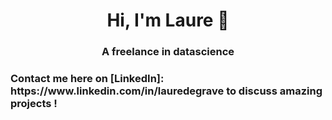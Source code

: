 <h1 align='center'>Hi, I'm Laure 👋</h1>
<h3 align='center'>A freelance in datascience</h3>
<h3>Contact me here on [LinkedIn]: https://www.linkedin.com/in/lauredegrave to discuss amazing projects !</h3>


<!--
**casicoco/casicoco** is a ✨ _special_ ✨ repository because its `README.md` (this file) appears on your GitHub profile.

Here are some ideas to get you started:

- 🔭 I’m currently working on ...
- 🌱 I’m currently learning ...
- 👯 I’m looking to collaborate on ...
- 🤔 I’m looking for help with ...
- 💬 Ask me about ...
- 📫 How to reach me: ...
- 😄 Pronouns: ...
- ⚡ Fun fact: ...
-->
